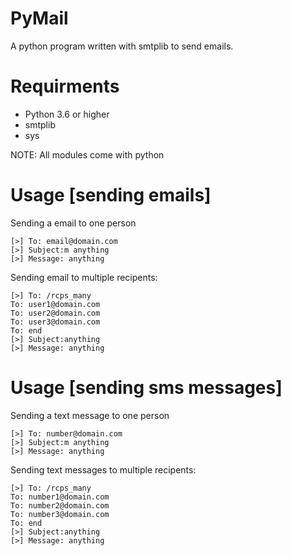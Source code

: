 # PyMail
A python program written with smtplib to send emails.

# Requirments
- Python 3.6 or higher
- smtplib
- sys

NOTE: All modules come with python

# Usage [sending emails]
Sending a email to one person

```
[>] To: email@domain.com
[>] Subject:m anything
[>] Message: anything
```

Sending email to multiple recipents:

```
[>] To: /rcps_many
To: user1@domain.com
To: user2@domain.com
To: user3@domain.com
To: end
[>] Subject:anything
[>] Message: anything
```

# Usage [sending sms messages]

Sending a text message to one person

```
[>] To: number@domain.com
[>] Subject:m anything
[>] Message: anything
```

Sending text messages to multiple recipents:

```
[>] To: /rcps_many
To: number1@domain.com
To: number2@domain.com
To: number3@domain.com
To: end
[>] Subject:anything
[>] Message: anything
```
